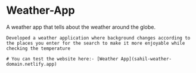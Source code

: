 # Weather-App
A weather app that tells about the weather around the globe.

`Developed a weather application where background changes according to the places you enter for the search to make it more enjoyable while checking the temperature`


`# You can test the website here:- [Weather App](sahil-weather-domain.netlify.app)`
